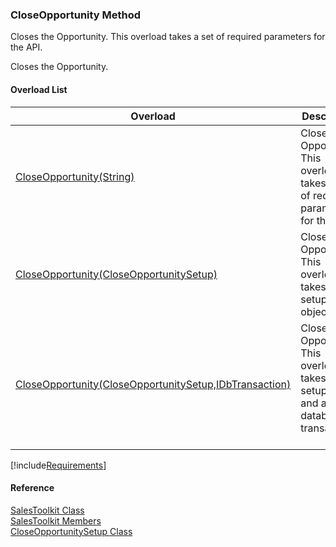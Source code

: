 ﻿### CloseOpportunity Method

Closes the Opportunity. This overload takes a set of required parameters for the API.

Closes the Opportunity.

#### Overload List

| Overload | Description |
| --- | --- |
| [CloseOpportunity(String)](FChoice.Toolkits.Clarify~FChoice.Toolkits.Clarify.Sales.SalesToolkit~CloseOpportunity(String).md) | Closes the Opportunity. This overload takes a set of required parameters for the API.   |
| [CloseOpportunity(CloseOpportunitySetup)](FChoice.Toolkits.Clarify~FChoice.Toolkits.Clarify.Sales.SalesToolkit~CloseOpportunity(CloseOpportunitySetup).md) | Closes the Opportunity. This overload takes a setup object.   |
| [CloseOpportunity(CloseOpportunitySetup,IDbTransaction)](FChoice.Toolkits.Clarify~FChoice.Toolkits.Clarify.Sales.SalesToolkit~CloseOpportunity(CloseOpportunitySetup,IDbTransaction).md) | Closes the Opportunity. This overload takes a setup object and a database transaction.   |

[!include[Requirements](../partials/requirements.md)]



#### Reference

[SalesToolkit Class](FChoice.Toolkits.Clarify~FChoice.Toolkits.Clarify.Sales.SalesToolkit.md)  
[SalesToolkit Members](FChoice.Toolkits.Clarify~FChoice.Toolkits.Clarify.Sales.SalesToolkit_members.md)  
[CloseOpportunitySetup Class](FChoice.Toolkits.Clarify~FChoice.Toolkits.Clarify.Sales.CloseOpportunitySetup.md)